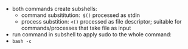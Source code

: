 - both commands create subshells:
	- command subsititution:`` $()`` processed as stdin
	- process substition: ``<()`` processed as file descriptor; suitable for commands/processes that take file as input
- run command in subshell to apply sudo to the whole command:
- `` bash -c ``